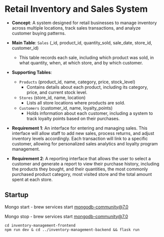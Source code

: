 # Retail Inventory and Sales System

- **Concept**: A system designed for retail businesses to manage inventory across multiple locations, track sales transactions, and analyze customer buying patterns.

- **Main Table**: `Sales` (_id, product_id, quantity_sold, sale_date, store_id, customer_id)
    - This table records each sale, including which product was sold, in what quantity, when, at which store, and by which customer.

- **Supporting Tables**:
    - `Products` (product_id, name, category, price, stock_level)
        - Contains details about each product, including its category, price, and current stock level.
    - `Stores` (store_id, name, location)
        - Lists all store locations where products are sold.
    - `Customers` (customer_id, name, loyalty_points)
        - Holds information about each customer, including a system to track loyalty points based on their purchases.

- **Requirement 1**: An interface for entering and managing sales. This interface will allow staff to add new sales, process returns, and adjust inventory levels accordingly. Each transaction will link to a specific customer, allowing for personalized sales analytics and loyalty program management.

- **Requirement 2**: A reporting interface that allows the user to select a customer and generate a report to view their purchase history, including the products they bought, and their quantities, the most commonly purchased product category, most visited store and the total amount spent at each store. 


## Startup
Mongo start - brew services start mongodb-community@7.0

Mongo stop - brew services start mongodb-community@7.0

```
cd inventory-management-frontend
npm run dev & cd ../inventory-management-backend && flask run
```